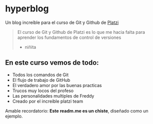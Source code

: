 # hyperblog
Un blog increíble para el curso de Git y Github de [Platzi](https://wwww.platzi.com)
> El curso de Git y Github de Platzi es lo que me hacia falta para aprender los fundamentos de control de versiones
> - niñita

## En este curso vemos de todo:
* Todos los comandos de Git
* El flujo de trabajo de GitHub
* El verdadero amor por las buenas practicas
* Trucos muy locos del profeso
* Las personalidades multiples de Freddy
* Creado por el increible platzi team

Amable recordatorio: **Este readm.me es un chiste**, diseñado como un ejemplo.
